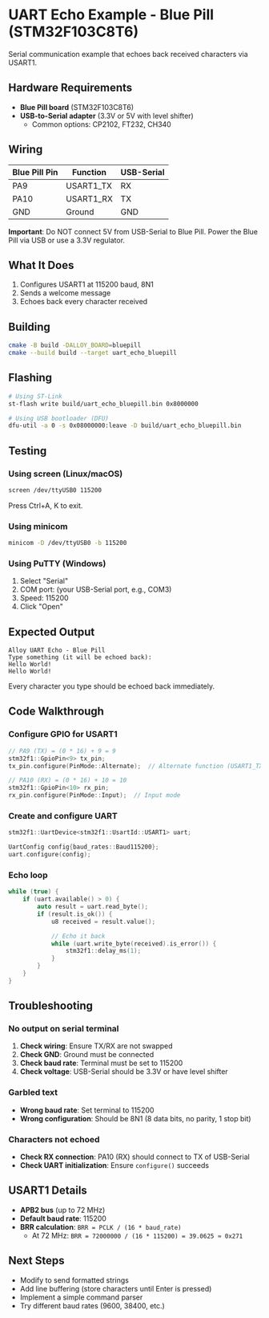 # UART Echo Example - Blue Pill (STM32F103C8T6)

Serial communication example that echoes back received characters via USART1.

## Hardware Requirements

- **Blue Pill board** (STM32F103C8T6)
- **USB-to-Serial adapter** (3.3V or 5V with level shifter)
  - Common options: CP2102, FT232, CH340

## Wiring

| Blue Pill Pin | Function | USB-Serial |
|--------------|----------|------------|
| PA9 | USART1_TX | RX |
| PA10 | USART1_RX | TX |
| GND | Ground | GND |

**Important**: Do NOT connect 5V from USB-Serial to Blue Pill. Power the Blue Pill via USB or use a 3.3V regulator.

## What It Does

1. Configures USART1 at 115200 baud, 8N1
2. Sends a welcome message
3. Echoes back every character received

## Building

```bash
cmake -B build -DALLOY_BOARD=bluepill
cmake --build build --target uart_echo_bluepill
```

## Flashing

```bash
# Using ST-Link
st-flash write build/uart_echo_bluepill.bin 0x8000000

# Using USB bootloader (DFU)
dfu-util -a 0 -s 0x08000000:leave -D build/uart_echo_bluepill.bin
```

## Testing

### Using screen (Linux/macOS)

```bash
screen /dev/ttyUSB0 115200
```

Press Ctrl+A, K to exit.

### Using minicom

```bash
minicom -D /dev/ttyUSB0 -b 115200
```

### Using PuTTY (Windows)

1. Select "Serial"
2. COM port: (your USB-Serial port, e.g., COM3)
3. Speed: 115200
4. Click "Open"

## Expected Output

```
Alloy UART Echo - Blue Pill
Type something (it will be echoed back):
Hello World!
Hello World!
```

Every character you type should be echoed back immediately.

## Code Walkthrough

### Configure GPIO for USART1

```cpp
// PA9 (TX) = (0 * 16) + 9 = 9
stm32f1::GpioPin<9> tx_pin;
tx_pin.configure(PinMode::Alternate);  // Alternate function (USART1_TX)

// PA10 (RX) = (0 * 16) + 10 = 10
stm32f1::GpioPin<10> rx_pin;
rx_pin.configure(PinMode::Input);  // Input mode
```

### Create and configure UART

```cpp
stm32f1::UartDevice<stm32f1::UsartId::USART1> uart;

UartConfig config{baud_rates::Baud115200};
uart.configure(config);
```

### Echo loop

```cpp
while (true) {
    if (uart.available() > 0) {
        auto result = uart.read_byte();
        if (result.is_ok()) {
            u8 received = result.value();

            // Echo it back
            while (uart.write_byte(received).is_error()) {
                stm32f1::delay_ms(1);
            }
        }
    }
}
```

## Troubleshooting

### No output on serial terminal

1. **Check wiring**: Ensure TX/RX are not swapped
2. **Check GND**: Ground must be connected
3. **Check baud rate**: Terminal must be set to 115200
4. **Check voltage**: USB-Serial should be 3.3V or have level shifter

### Garbled text

- **Wrong baud rate**: Set terminal to 115200
- **Wrong configuration**: Should be 8N1 (8 data bits, no parity, 1 stop bit)

### Characters not echoed

- **Check RX connection**: PA10 (RX) should connect to TX of USB-Serial
- **Check UART initialization**: Ensure `configure()` succeeds

## USART1 Details

- **APB2 bus** (up to 72 MHz)
- **Default baud rate**: 115200
- **BRR calculation**: `BRR = PCLK / (16 * baud_rate)`
  - At 72 MHz: `BRR = 72000000 / (16 * 115200) = 39.0625 ≈ 0x271`

## Next Steps

- Modify to send formatted strings
- Add line buffering (store characters until Enter is pressed)
- Implement a simple command parser
- Try different baud rates (9600, 38400, etc.)
